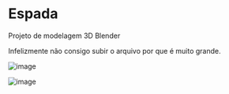 # Espada
Projeto de modelagem 3D Blender

Infelizmente não consigo subir o arquivo por que é muito grande.

![image](https://github.com/user-attachments/assets/9281de95-d874-47b7-afb1-7f75ff27067b)

![image](https://github.com/user-attachments/assets/5b6052fe-1883-428d-85a4-465441e0a50c)

